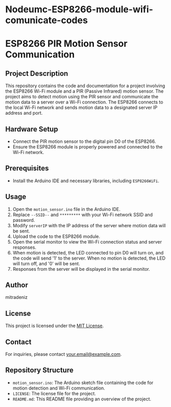 # Nodeumc-ESP8266-module-wifi-comunicate-codes
# ESP8266 PIR Motion Sensor Communication

## Project Description
This repository contains the code and documentation for a project involving the ESP8266 Wi-Fi module and a PIR (Passive Infrared) motion sensor. The project aims to detect motion using the PIR sensor and communicate the motion data to a server over a Wi-Fi connection. The ESP8266 connects to the local Wi-Fi network and sends motion data to a designated server IP address and port.

## Hardware Setup
- Connect the PIR motion sensor to the digital pin D0 of the ESP8266.
- Ensure the ESP8266 module is properly powered and connected to the Wi-Fi network.

## Prerequisites
- Install the Arduino IDE and necessary libraries, including `ESP8266WiFi`.

## Usage
1. Open the `motion_sensor.ino` file in the Arduino IDE.
2. Replace `--SSID--` and `*********` with your Wi-Fi network SSID and password.
3. Modify `serverIP` with the IP address of the server where motion data will be sent.
4. Upload the code to the ESP8266 module.
5. Open the serial monitor to view the Wi-Fi connection status and server responses.
6. When motion is detected, the LED connected to pin D0 will turn on, and the code will send '1' to the server. When no motion is detected, the LED will turn off, and '0' will be sent.
7. Responses from the server will be displayed in the serial monitor.

## Author
mitradeniz

## License
This project is licensed under the [MIT License](LICENSE).

## Contact
For inquiries, please contact [your.email@example.com](mailto:mitradenizkaratas@gmail.com).

## Repository Structure
- `motion_sensor.ino`: The Arduino sketch file containing the code for motion detection and Wi-Fi communication.
- `LICENSE`: The license file for the project.
- `README.md`: This README file providing an overview of the project.

